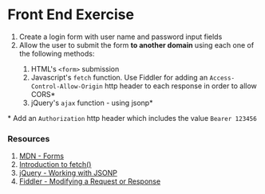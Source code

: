 <h1>Front End Exercise</h1>
<ol>
    <li>Create a login form with user name and password input fields</li>
    <li>Allow the user to submit the form <b>to another domain</b> using each one of the following methods:</li>
    <ol>
        <li>HTML's <code>&lt;form&gt;</code> submission</li>
        <li>Javascript's <code>fetch</code> function. Use Fiddler for adding an <code>Access-Control-Allow-Origin</code> http header to each response in order to allow CORS*</li>
        <li>jQuery's <code>ajax</code> function - using jsonp*</li>
    </ol>
</ol>
* Add an <code>Authorization</code> http header which includes the value <code>Bearer 123456</code>

<h3>Resources</h3>
<ol>
<li>
<a href="https://developer.mozilla.org/en-US/docs/Web/HTML/Element/form">MDN - Forms</a>
</li>
<li>
<a href="https://developers.google.com/web/updates/2015/03/introduction-to-fetch">Introduction to fetch()</a>
</li>
<li>
<a href="https://learn.jquery.com/ajax/working-with-jsonp/">jQuery - Working with JSONP</a>
</li>
<li>
<a href="https://docs.telerik.com/fiddler/knowledgebase/fiddlerscript/modifyrequestorresponse">Fiddler - Modifying a Request or Response</a>
</li>
</ol>
